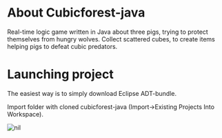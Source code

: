 # About Cubicforest-java

Real-time logic game written in Java about three pigs, trying to
protect themselves from hungry wolves. Collect scattered cubes, to
create items helping pigs to defeat cubic predators.

# Launching project

The easiest way is to simply download Eclipse ADT-bundle. 

Import folder with cloned cubicforest-java (Import->Existing Projects Into
Workspace).

![nil](http://adamsko.org/wp-content/uploads/2014/01/cubicforest3.png)
